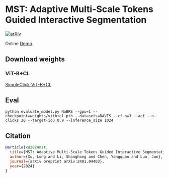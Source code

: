 # MST: Adaptive Multi-Scale Tokens Guided Interactive Segmentation

[![arXiv](https://img.shields.io/badge/arXiv-2401.04403-b31b1b.svg)](https://arxiv.org/abs/2401.04403)

Online [Demo](http://img2latex.com/).

## Download weights

### ViT-B+CL

[SimpleClick-ViT-B+CL](https://cuhko365-my.sharepoint.com/:u:/g/personal/xulong_cuhk_edu_cn/EeILxdvoPkpNrMkIcf1hSxUB19xePMqGa-d_CZxsBITohQ?e=0O8fxz)


## Eval

```shell
python evaluate_model.py NoBRS --gpu=1 --checkpoint=weights/vitb+cl.pth --datasets=DAVIS --cf-n=3 --acf --n-clicks 20 --target-iou 0.9 --inference_size 1024
```


## Citation
```bibtex
@article{xu2024mst,
  title={MST: Adaptive Multi-Scale Tokens Guided Interactive Segmentation},
  author={Xu, Long and Li, Shanghong and Chen, Yongquan and Luo, Jun},
  journal={arXiv preprint arXiv:2401.04403},
  year={2024}
}
```
